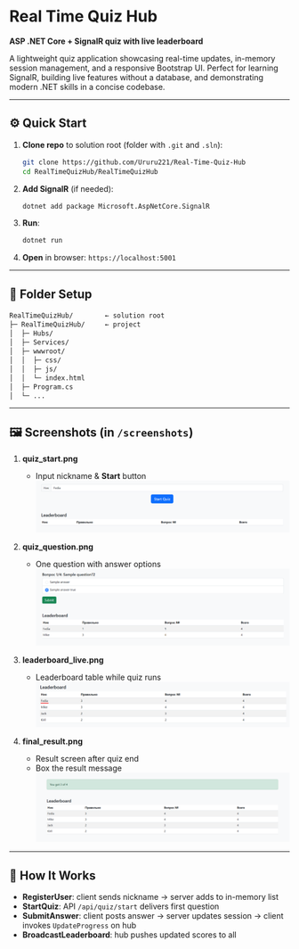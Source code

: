 # Real Time Quiz Hub

**ASP .NET Core + SignalR quiz with live leaderboard**

A lightweight quiz application showcasing real-time updates, in-memory session management, and a responsive Bootstrap UI. Perfect for learning SignalR, building live features without a database, and demonstrating modern .NET skills in a concise codebase.

---

## ⚙️ Quick Start

1. **Clone repo** to solution root (folder with `.git` and `.sln`):

   ```bash
   git clone https://github.com/Ururu221/Real-Time-Quiz-Hub
   cd RealTimeQuizHub/RealTimeQuizHub
   ```
2. **Add SignalR** (if needed):

   ```bash
   dotnet add package Microsoft.AspNetCore.SignalR
   ```
3. **Run**:

   ```bash
   dotnet run
   ```
4. **Open** in browser: `https://localhost:5001`

---

## 📁 Folder Setup

```
RealTimeQuizHub/        ← solution root
├─ RealTimeQuizHub/     ← project
│  ├─ Hubs/
│  ├─ Services/
│  ├─ wwwroot/
│  │  ├─ css/
│  │  ├─ js/
│  │  └─ index.html
│  ├─ Program.cs
│  └─ ...

```

---

## 🖼️ Screenshots (in `/screenshots`)


1. **quiz\_start.png**

   * Input nickname & **Start** button
     ![quiz\_start](screenshots/quiz_start.png)

2. **quiz\_question.png**

   * One question with answer options
     ![quiz\_question](screenshots/quiz_question.png)

3. **leaderboard\_live.png**

   * Leaderboard table while quiz runs
     ![leaderboard\_live](screenshots/leaderboard_live.png)

4. **final\_result.png**

   * Result screen after quiz end
   * Box the result message
     ![final\_result](screenshots/final_result.png)


---

## 🔧 How It Works

* **RegisterUser**: client sends nickname → server adds to in-memory list
* **StartQuiz**: API `/api/quiz/start` delivers first question
* **SubmitAnswer**: client posts answer → server updates session → client invokes `UpdateProgress` on hub
* **BroadcastLeaderboard**: hub pushes updated scores to all


